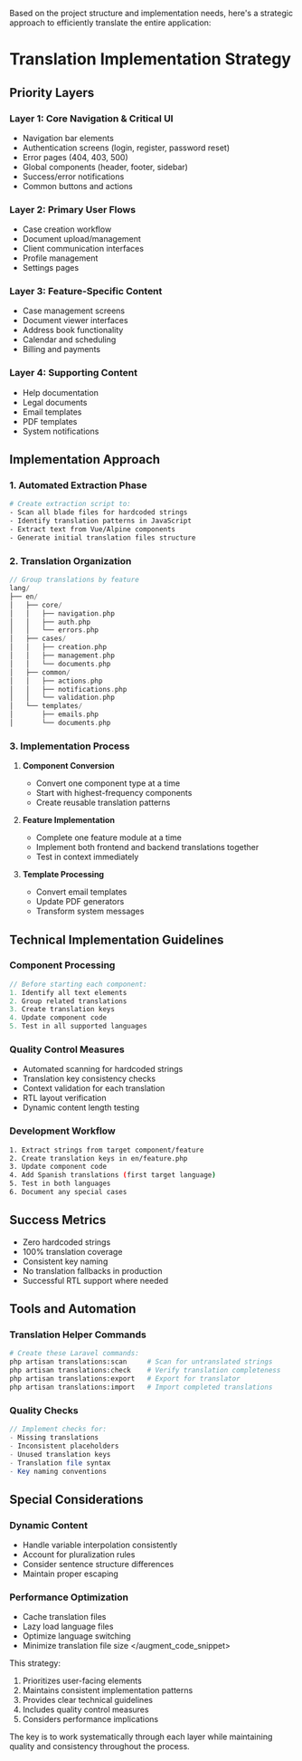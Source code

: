 Based on the project structure and implementation needs, here's a strategic approach to efficiently translate the entire application:

# Translation Implementation Strategy

## Priority Layers

### Layer 1: Core Navigation & Critical UI
- Navigation bar elements
- Authentication screens (login, register, password reset)
- Error pages (404, 403, 500)
- Global components (header, footer, sidebar)
- Success/error notifications
- Common buttons and actions

### Layer 2: Primary User Flows
- Case creation workflow
- Document upload/management
- Client communication interfaces
- Profile management
- Settings pages

### Layer 3: Feature-Specific Content
- Case management screens
- Document viewer interfaces
- Address book functionality
- Calendar and scheduling
- Billing and payments

### Layer 4: Supporting Content
- Help documentation
- Legal documents
- Email templates
- PDF templates
- System notifications

## Implementation Approach

### 1. Automated Extraction Phase
```bash
# Create extraction script to:
- Scan all blade files for hardcoded strings
- Identify translation patterns in JavaScript
- Extract text from Vue/Alpine components
- Generate initial translation files structure
```

### 2. Translation Organization
```php
// Group translations by feature
lang/
├── en/
│   ├── core/
│   │   ├── navigation.php
│   │   ├── auth.php
│   │   └── errors.php
│   ├── cases/
│   │   ├── creation.php
│   │   ├── management.php
│   │   └── documents.php
│   ├── common/
│   │   ├── actions.php
│   │   ├── notifications.php
│   │   └── validation.php
│   └── templates/
│       ├── emails.php
│       └── documents.php
```

### 3. Implementation Process
1. **Component Conversion**
    - Convert one component type at a time
    - Start with highest-frequency components
    - Create reusable translation patterns

2. **Feature Implementation**
    - Complete one feature module at a time
    - Implement both frontend and backend translations together
    - Test in context immediately

3. **Template Processing**
    - Convert email templates
    - Update PDF generators
    - Transform system messages

## Technical Implementation Guidelines

### Component Processing
```php
// Before starting each component:
1. Identify all text elements
2. Group related translations
3. Create translation keys
4. Update component code
5. Test in all supported languages
```

### Quality Control Measures
- Automated scanning for hardcoded strings
- Translation key consistency checks
- Context validation for each translation
- RTL layout verification
- Dynamic content length testing

### Development Workflow
```bash
1. Extract strings from target component/feature
2. Create translation keys in en/feature.php
3. Update component code
4. Add Spanish translations (first target language)
5. Test in both languages
6. Document any special cases
```

## Success Metrics
- Zero hardcoded strings
- 100% translation coverage
- Consistent key naming
- No translation fallbacks in production
- Successful RTL support where needed

## Tools and Automation

### Translation Helper Commands
```bash
# Create these Laravel commands:
php artisan translations:scan     # Scan for untranslated strings
php artisan translations:check    # Verify translation completeness
php artisan translations:export   # Export for translator
php artisan translations:import   # Import completed translations
```

### Quality Checks
```php
// Implement checks for:
- Missing translations
- Inconsistent placeholders
- Unused translation keys
- Translation file syntax
- Key naming conventions
```

## Special Considerations

### Dynamic Content
- Handle variable interpolation consistently
- Account for pluralization rules
- Consider sentence structure differences
- Maintain proper escaping

### Performance Optimization
- Cache translation files
- Lazy load language files
- Optimize language switching
- Minimize translation file size
  </augment_code_snippet>

This strategy:
1. Prioritizes user-facing elements
2. Maintains consistent implementation patterns
3. Provides clear technical guidelines
4. Includes quality control measures
5. Considers performance implications

The key is to work systematically through each layer while maintaining quality and consistency throughout the process.

